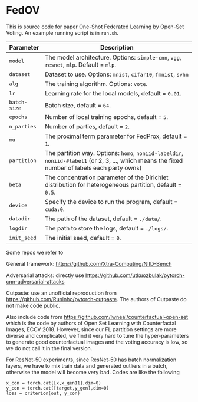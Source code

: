 # FedOV

This is source code for paper One-Shot Federated Learning by Open-Set Voting. An example running script is in `run.sh`.

| Parameter                      | Description                                 |
| ----------------------------- | ---------------------------------------- |
| `model` | The model architecture. Options: `simple-cnn`, `vgg`, `resnet`, `mlp`. Default = `mlp`. |
| `dataset`      | Dataset to use. Options: `mnist`, `cifar10`, `fmnist`, `svhn`|
| `alg` | The training algorithm. Options: `vote`. |
| `lr` | Learning rate for the local models, default = `0.01`. |
| `batch-size` | Batch size, default = `64`. |
| `epochs` | Number of local training epochs, default = `5`. |
| `n_parties` | Number of parties, default = `2`. |
| `mu` | The proximal term parameter for FedProx, default = `1`. |
| `partition`    | The partition way. Options: `homo`, `noniid-labeldir`, `noniid-#label1` (or 2, 3, ..., which means the fixed number of labels each party owns)|
| `beta` | The concentration parameter of the Dirichlet distribution for heterogeneous partition, default = `0.5`. |
| `device` | Specify the device to run the program, default = `cuda:0`. |
| `datadir` | The path of the dataset, default = `./data/`. |
| `logdir` | The path to store the logs, default = `./logs/`. |
| `init_seed` | The initial seed, default = `0`. |

Some repos we refer to

General framework: https://github.com/Xtra-Computing/NIID-Bench

Adversarial attacks: directly use https://github.com/utkuozbulak/pytorch-cnn-adversarial-attacks

Cutpaste: use an unofficial reproduction from https://github.com/Runinho/pytorch-cutpaste. The authors of Cutpaste do not make code public.

Also include code from https://github.com/lwneal/counterfactual-open-set which is the code by authors of Open Set Learning with Counterfactal Images, ECCV 2018. However, since our FL partition settings are more diverse and complicated, we find it very hard to tune the hyper-parameters to generate good counterfactual images and the voting accuracy is low, so we do not call it in the final version. 

For ResNet-50 experiments, since ResNet-50 has batch normalization layers, we have to mix train data and generated outliers in a batch, otherwise the model will become very bad. Codes are like the following
```
x_con = torch.cat([x,x_gen11],dim=0)
y_con = torch.cat([target,y_gen],dim=0)
loss = criterion(out, y_con)
```
